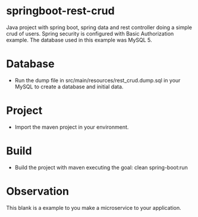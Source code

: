 # springboot-rest-crud
Java project with spring boot, spring data and rest controller doing a simple crud of users. 
Spring security is configured with Basic Authorization example.
The database used in this example was MySQL 5.

# Database
- Run the dump file in src/main/resources/rest_crud.dump.sql in your MySQL to create a database and initial data.

# Project
- Import the maven project in your environment.  

# Build
- Build the project with maven executing the goal: clean spring-boot:run

# Observation
This blank is a example to you make a microservice to your application. 